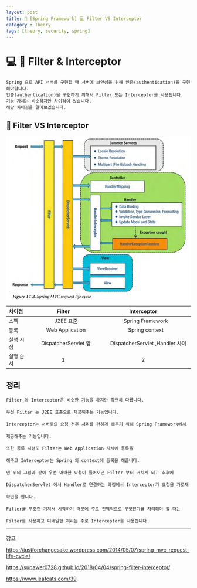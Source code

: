 ```yaml
---
layout: post
title: 📖 [Spring Framework] 💻 Filter VS Interceptor
category : Theory
tags: [theory, security, spring]
---
```


# 💻 🔐 Filter & Interceptor

    Spring 으로 API 서버를 구현할 때 서버에 보안성을 위해 인증(authentication)을 구현해야합니다.
    인증(authentication)을 구현하기 위해서 Filter 또는 Interceptor를 사용됩니다.
    기능 자체는 비슷하지만 차이점이 있습니다.
    해당 차이점을 알아보겠습니다.
    
## 🔑 Filter VS Interceptor

![spring-request-lifecycle](/images/2020-5-9/spring-request-lifecycle.jpg)



차이점| Filter | Interceptor |
:------|:---------:|:---------:| 
스펙|　J2EE 표준　|　Spring Framework　|
등록|　Web Application　|　Spring context　|
실행 시점|　DispatcherServlet 앞　|　　DispatcherServlet ,Handler 사이　|
실행 순서|1|2

## 정리

    Filter 와 Interceptor은 비슷한 기능을 하지만 확연히 다릅니다.
    
    우선 Filter 는 J2EE 표준으로 제공해주는 기능입니다.
    
    Interceptor는 서버로의 요청 전후 처리를 편하게 해주기 위해 Spring Framework에서
    
    제공해주는 기능입니다.
    
    또한 등록 시점도 Filter는 Web Application 자체에 등록을 
    
    해주고 Interceptor는 Spring 의 context에 등록을 해줍니다.
    
    맨 위의 그림과 같이 우선 어떠한 요청이 들어오면 Filter 부터 거치게 되고 추후에
    
    DispatcherServlet 에서 Handler로 연결하는 과정에서 Interceptor가 요청을 가로채
    
    확인을 합니다.
    
    Filter를 무조건 거쳐서 시작하기 때문에 주로 전역적으로 무엇인가를 처리해야 할 때는
    
    Filter를 사용하고 디테일한 처리는 주로 Interceptor를 사용합니다.  

-------------------------------------------------

참고

https://justforchangesake.wordpress.com/2014/05/07/spring-mvc-request-life-cycle/

https://supawer0728.github.io/2018/04/04/spring-filter-interceptor/

https://www.leafcats.com/39